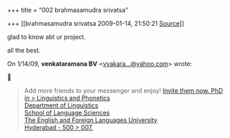 +++
title = "002 brahmasamudra srivatsa"

+++
[[brahmasamudra srivatsa	2009-01-14, 21:50:21 [Source](https://groups.google.com/g/bvparishat/c/yY3eMhU0ArU)]]



glad to know abt ur project.



all the best.  
  


On 1/14/09, **venkataramana BV** \<[vyakara...@yahoo.com]()\> wrote:



> Add more friends to your messenger and enjoy! [Invite them now. PhD in > Linguistics and Phonetics  
> Department of Linguistics  
> School of Language Sciences  
> The English and Foreign Languages University  
> Hyderabad - 500 > 007.](http://in.rd.yahoo.com/tagline_messenger_6/*http://messenger.yahoo.com/invite/)

